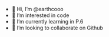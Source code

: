 - 👋 Hi, I’m @earthcooo
- 👀 I’m interested in code
- 🌱 I’m currently learning in P.6
- 💞️ I’m looking to collaborate on Github

<!---
earthcooo/earthcooo is a ✨ special ✨ repository because its `README.md` (this file) appears on your GitHub profile.
You can click the Preview link to take a look at your changes.
--->
